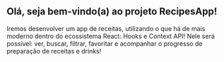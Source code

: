 ##  Olá, seja bem-vindo(a) ao projeto RecipesApp!

Iremos desenvolver um app de receitas, utilizando o que há de mais moderno dentro do ecossistema React: Hooks e Context API!
Nele será possível: ver, buscar, filtrar, favoritar e acompanhar o progresso de preparação de receitas e drinks!



